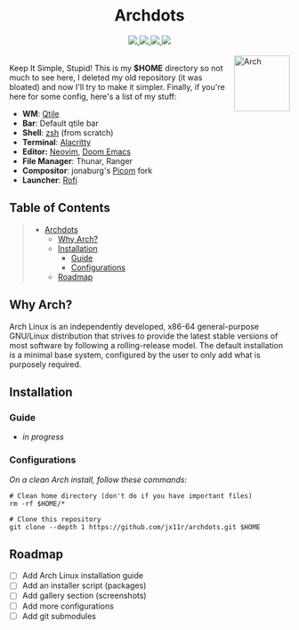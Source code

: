 <div align="center">
  <h1>Archdots</h1>
  <a href="https://archlinux.org/download">
    <img src="https://img.shields.io/badge/Arch_Linux-x86__64-informational.svg?style=for-the-badge&logo=archlinux&color=C9CBFF&logoColor=D9E0EE&labelColor=302D41" />
  </a>
  <a href="#">
    <img src="https://img.shields.io/github/repo-size/jx11r/archdots?style=for-the-badge&logo=gitbook&color=F2CDCD&logoColor=D9E0EE&labelColor=302D41" />
  </a>
  <a href="https://github.com/jx11r/archdots/stargazers">
    <img src="https://img.shields.io/github/stars/jx11r/archdots?style=for-the-badge&logo=starship&color=B5E8E0&logoColor=D9E0EE&labelColor=302D41" />
  </a>
  <a href="#">
    <img src="https://badges.pufler.dev/visits/jx11r/archdots?style=for-the-badge&logo=github&color=DDB6F2&logoColor=D9E0EE&labelColor=302D41" />
  </a>
</div><br>

<a href="https://archlinux.org">
  <img align="right" height="100" alt="Arch" src="https://upload.wikimedia.org/wikipedia/commons/a/a5/Archlinux-icon-crystal-64.svg" />
</a>

Keep It Simple, Stupid! This is my **$HOME** directory so not much to see here,
I deleted my old repository (it was bloated) and now I'll try to make it simpler.
Finally, if you're here for some config, here's a list of my stuff:
+ **WM**: [Qtile](https://github.com/jx11r/qtile)
+ **Bar**: Default qtile bar
+ **Shell**: [zsh](/.zsh) (from scratch)
+ **Terminal**: [Alacritty](/.config/alacritty/alacritty.yml)
+ **Editor:** [Neovim](https://github.com/jx11r/nvim), [Doom Emacs](https://github.com/hlissner/doom-emacs)
+ **File Manager**: Thunar, Ranger
+ **Compositor**: jonaburg's [Picom](/.config/picom/picom.conf) fork
+ **Launcher**: [Rofi](/.config/rofi)

## Table of Contents
> - [Archdots](#archdots)
>   - [Why Arch?](#why-arch)
>   - [Installation](#installation)
>     - [Guide](#guide)
>     - [Configurations](#configurations)
>   - [Roadmap](#roadmap)

## Why Arch?
Arch Linux is an independently developed, x86-64 general-purpose GNU/Linux distribution that strives to provide the latest stable versions of most software by following a rolling-release model. The default installation is a minimal base system, configured by the user to only add what is purposely required.

## Installation
### Guide
- *in progress*

### Configurations
*On a clean Arch install, follow these commands:*
```shell
# Clean home directory (don't do if you have important files)
rm -rf $HOME/*

# Clone this repository
git clone --depth 1 https://github.com/jx11r/archdots.git $HOME
```

## Roadmap
- [ ] Add Arch Linux installation guide
- [ ] Add an installer script (packages)
- [ ] Add gallery section (screenshots)
- [ ] Add more configurations
- [ ] Add git submodules
